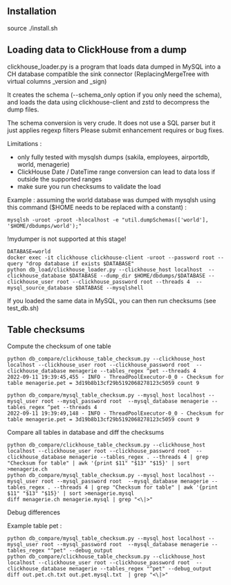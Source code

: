 ## Installation

source ./install.sh

## Loading data to ClickHouse from a dump

clickhouse_loader.py is a program that loads data dumped in MySQL into a CH database compatible the sink connector (ReplacingMergeTree with virtual columns _version and _sign)

It creates the schema (--schema_only option if you only need the schema), and loads the data using clickhouse-client and zstd to decompress the dump files.

The schema conversion is very crude. It does not use a SQL parser but it just applies regexp filters
Please submit enhancement requires or bug fixes.

Limitations :

- only fully tested with mysqlsh dumps (sakila, employees, airportdb, world, menagerie)
- ClickHouse Date / DateTime range conversion can lead to data loss if outside the supported ranges
- make sure you run checksums to validate the load

Example : assuming the world database was dumped with mysqlsh using this command ($HOME needs to be replaced with a constant) :

```
mysqlsh -uroot -proot -hlocalhost -e "util.dumpSchemas(['world'], '$HOME/dbdumps/world');"
```

!mydumper is not supported at this stage!  

```
DATABASE=world
docker exec -it clickhouse clickhouse-client -uroot --password root --query "drop database if exists $DATABASE"
python db_load/clickhouse_loader.py --clickhouse_host localhost  --clickhouse_database $DATABASE --dump_dir $HOME/dbdumps/$DATABASE --clickhouse_user root --clickhouse_password root --threads 4  --mysql_source_database $DATABASE --mysqlshell
```

If you loaded the same data in MySQL, you can then run checksums (see test_db.sh)

## Table checksums

Compute the checksum of one table 

```
python db_compare/clickhouse_table_checksum.py --clickhouse_host localhost --clickhouse_user root --clickhouse_password root  --clickhouse_database menagerie --tables_regex ^pet --threads 4
2022-09-11 19:39:45,455 - INFO - ThreadPoolExecutor-0_0 - Checksum for table menagerie.pet = 3d19b8b13cf29b5192068278123c5059 count 9

python db_compare/mysql_table_checksum.py --mysql_host localhost --mysql_user root --mysql_password root  --mysql_database menagerie --tables_regex ^pet --threads 4
2022-09-11 19:39:49,148 - INFO - ThreadPoolExecutor-0_0 - Checksum for table menagerie.pet = 3d19b8b13cf29b5192068278123c5059 count 9
```

Compare all tables in database and diff the checksums

```
python db_compare/clickhouse_table_checksum.py --clickhouse_host localhost --clickhouse_user root --clickhouse_password root  --clickhouse_database menagerie --tables_regex . --threads 4 | grep "Checksum for table" | awk '{print $11" "$13" "$15}' | sort >menagerie.ch
python db_compare/mysql_table_checksum.py --mysql_host localhost --mysql_user root --mysql_password root  --mysql_database menagerie --tables_regex . --threads 4 | grep "Checksum for table" | awk '{print $11" "$13" "$15}' | sort >menagerie.mysql
diff menagerie.ch menagerie.mysql | grep "<\|>"
```

Debug differences

Example table pet :

```
python db_compare/mysql_table_checksum.py --mysql_host localhost --mysql_user root --mysql_password root  --mysql_database menagerie --tables_regex "^pet" --debug_output
python db_compare/clickhouse_table_checksum.py --clickhouse_host localhost --clickhouse_user root --clickhouse_password root  --clickhouse_database menagerie --tables_regex "^pet" --debug_output 
diff out.pet.ch.txt out.pet.mysql.txt  | grep "<\|>"
```
